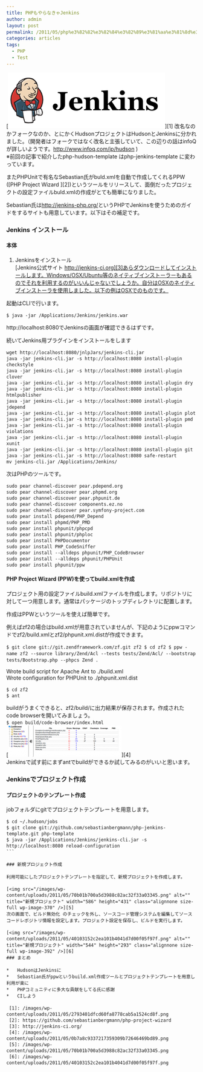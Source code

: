 ```yaml
---
title: PHPもやらなきゃJenkins
author: admin
layout: post
permalink: /2011/05/php%e3%82%82%e3%82%84%e3%82%89%e3%81%aa%e3%81%8d%e3%82%83jenkins/
categories: articles
tags:
  - PHP
  - Test
---
```


[<img src="/images/wp-content/uploads/2011/05/2793401dfcd60fa8778cab5a1524cd8f.png" alt="" title="Jenkins" width="415" height="147" class="alignnone size-full wp-image-376" />][1] 
改名なのかフォークなのか、とにかくHudsonプロジェクトはHudsonとJenkinsに分かれました。（開発者はフォークではなく改名と主張していて、この辺りの話はinfoQが詳しいようです。<http://www.infoq.com/jp/hudson> )  
※前回の記事で紹介したphp-hudson-template はphp-jenkins-template に変わっています。

またPHPUnitで有名なSebastian氏がbuld.xmlを自動で作成してくれるPPW ([PHP Project Wizard ][2])というツールをリリースして、面倒だったプロジェクトの設定ファイルbuld.xmlの作成がとても簡単になりました。

Sebastian氏は<http://jenkins-php.org/>というPHPでJenkinsを使うためのガイドをするサイトも用意しています。以下はその補足です。

### Jenkins インストール

#### 本体

1. Jenkinsをインストール  
[Jenkins公式サイト http://jenkins-ci.org][3]あらダウンロードしてインストールします。Windows/OSX/Ubuntu等のネイティブインストーラーもあるのでそれを利用するのがいいんじゃないでしょうか。自分はOSXのネイティブインストーラを使用しました。以下の例はOSXでのものです。

起動はCLIで行います。  

```
$ java -jar /Applications/Jenkins/jenkins.war
```

http://localhost:8080でJenkinsの画面が確認できるはずです。

続いてJenkins用プラグインをインストールをします

```
wget http://localhost:8080/jnlpJars/jenkins-cli.jar
java -jar jenkins-cli.jar -s http://localhost:8080 install-plugin checkstyle
java -jar jenkins-cli.jar -s http://localhost:8080 install-plugin clover
java -jar jenkins-cli.jar -s http://localhost:8080 install-plugin dry
java -jar jenkins-cli.jar -s http://localhost:8080 install-plugin htmlpublisher
java -jar jenkins-cli.jar -s http://localhost:8080 install-plugin jdepend
java -jar jenkins-cli.jar -s http://localhost:8080 install-plugin plot
java -jar jenkins-cli.jar -s http://localhost:8080 install-plugin pmd
java -jar jenkins-cli.jar -s http://localhost:8080 install-plugin violations
java -jar jenkins-cli.jar -s http://localhost:8080 install-plugin xunit
java -jar jenkins-cli.jar -s http://localhost:8080 install-plugin git
java -jar jenkins-cli.jar -s http://localhost:8080 safe-restart
mv jenkins-cli.jar /Applications/Jenkins/
```

次はPHPのツールです。

```
sudo pear channel-discover pear.pdepend.org
sudo pear channel-discover pear.phpmd.org
sudo pear channel-discover pear.phpunit.de
sudo pear channel-discover components.ez.no
sudo pear channel-discover pear.symfony-project.com
sudo pear install pdepend/PHP_Depend
sudo pear install phpmd/PHP_PMD
sudo pear install phpunit/phpcpd
sudo pear install phpunit/phploc
sudo pear install PHPDocumentor
sudo pear install PHP_CodeSniffer
sudo pear install --alldeps phpunit/PHP_CodeBrowser
sudo pear install --alldeps phpunit/PHPUnit
sudo pear install phpunit/ppw
```

#### PHP Project Wizard (PPW)を使ってbuild.xmlを作成

プロジェクト用の設定ファイルbuild.xmlファイルを作成します。リポジトリに対して一つ用意します。通常はパッケージのトップディレクトリに配置します。

作成はPPWというツールを使えば簡単です。

例えばzf2の場合はbuild.xmlが用意されていませんが、下記のようにppwコマンドでzf2/build.xmlとzf2/phpunit.xml.distが作成できます。

`
$ git clone git://git.zendframework.com/zf.git zf2
$ cd zf2
$ ppw -name zf2 --source library/Zend/Acl --tests tests/Zend/Acl/ --bootstrap tests/Bootstrap.php --phpcs Zend .
`

Wrote build script for Apache Ant to ./build.xml  
Wrote configuration for PHPUnit to ./phpunit.xml.dist

```
$ cd zf2
$ ant
```

buildがうまくできると、zf2/build/に出力結果が保存されます。作成されたcode browserを開いてみましょう。  
`
$ open build/code-browser/index.html
`  
[<img src="/images/wp-content/uploads/2011/05/0b7a8c9337217359309b72646469bd89-300x83.png" alt="" title="CodeBrowser" width="300" height="83" class="alignnone size-medium wp-image-372" />][4]  
Jenkinsで試す前にまずantでbuildができるか試してみるのがいいと思います。

### Jenkinsでプロジェクト作成

#### プロジェクトのテンプレート作成

jobフォルダにgitでプロジェクトテンプレートを用意します。

````
$ cd ~/.hudson/jobs
$ git clone git://github.com/sebastianbergmann/php-jenkins-template.git php-template
$ java -jar /Applications/Jenkins/jenkins-cli.jar -s http://localhost:8080 reload-configuration
```

### 新規プロジェクト作成

利用可能にしたプロジェクトテンプレートを指定して、新規プロジェクトを作成します。

[<img src="/images/wp-content/uploads/2011/05/70b01b700a5d3988c82ac32f33a03345.png" alt="" title="新規プロジェクト" width="586" height="431" class="alignnone size-full wp-image-370" />][5] 
次の画面で、ビルド無効化 のチェックを外し、ソースコード管理システムを編集してソースコードレポジトリ情報を設定します。プロジェクト設定を保存し、ビルドを実行します。

[<img src="/images/wp-content/uploads/2011/05/40103152c2ea101b4041d7d00f05f97f.png" alt="" title="新規プロジェクト" width="544" height="293" class="alignnone size-full wp-image-392" />][6] 
### まとめ

*   HudsonはJenkinsに
*   Sebastian氏がppwというbuild.xml作成ツールとプロジェクトテンプレートを用意し利用が楽に
*   PHPコミュニティに多大な貢献をしてる氏に感謝
*   CIしよう

 [1]: /images/wp-content/uploads/2011/05/2793401dfcd60fa8778cab5a1524cd8f.png
 [2]: https://github.com/sebastianbergmann/php-project-wizard
 [3]: http://jenkins-ci.org/
 [4]: /images/wp-content/uploads/2011/05/0b7a8c9337217359309b72646469bd89.png
 [5]: /images/wp-content/uploads/2011/05/70b01b700a5d3988c82ac32f33a03345.png
 [6]: /images/wp-content/uploads/2011/05/40103152c2ea101b4041d7d00f05f97f.png
